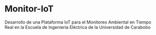 # Monitor-IoT
Desarrollo de una Plataforma IoT para el Monitoreo Ambiental en Tiempo Real en la Escuela de Ingeniería Eléctrica de la Universidad de Carabobo
